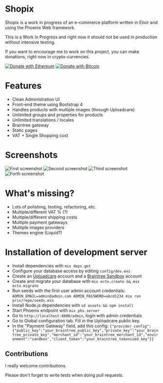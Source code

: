 # Shopix

Shopix is a work in progress of an e-commerce platform written in Elixir and using the Phoenix Web framework.

This is a Work In Progress and right now it should not be used in production without intensive testing.

If you want to encourage me to work on this project, you can make donations, right now in crypto-currencies.

[![Donate with Ethereum](https://en.cryptobadges.io/badge/micro/0x0C24C23Bb3a6D2f151c76ea8e9B84721cb7D4dA5)](https://en.cryptobadges.io/donate/0x0C24C23Bb3a6D2f151c76ea8e9B84721cb7D4dA5)
[![Donate with Bitcoin](https://en.cryptobadges.io/badge/micro/1HpfsUzKyvgJ65nbZJgxfAhV7hWPBpH25d)](https://en.cryptobadges.io/donate/1HpfsUzKyvgJ65nbZJgxfAhV7hWPBpH25d)

# Features

* Clean Administration UI
* Front-end theme using Bootstrap 4
* Handles products with multiple images (through Uploadcare)
* Unlimited groups and properties for products
* Unlimited translations / locales
* Braintree gateway
* Static pages
* VAT + Single Shopping cost

# Screenshots

![First screenshot](https://raw.githubusercontent.com/nicolasblanco/shopix/master/documents/screenshot1.png)
![Second screenshot](https://raw.githubusercontent.com/nicolasblanco/shopix/master/documents/screenshot2.png)
![Third screenshot](https://raw.githubusercontent.com/nicolasblanco/shopix/master/documents/screenshot3.png)
![Forth screenshot](https://raw.githubusercontent.com/nicolasblanco/shopix/master/documents/screenshot4.png)

# What's missing?

  * Lots of polishing, testing, refactoring, etc.
  * Multiple/different VAT % (?)
  * Multiple/different shipping costs
  * Multiple payment gateways
  * Multiple images providers
  * Themes engine (Liquid?)

# Installation of development server

  * Install dependencies with `mix deps.get`
  * Configure your database access by editing `config/dev.exs`
  * Create an [Uploadcare](https://uploadcare.com) account and a [Braintree Sandbox](https://sandbox.braintreegateway.com) account
  * Create and migrate your database with `mix ecto.create && mix ecto.migrate`
  * Run seeds with the first user admin account credentials:
  `ADMIN_EMAIL=admin@admin.com ADMIN_PASSWORD=abcd1234 mix run priv/repo/seeds.exs`
  * Install Node.js dependencies with `cd assets && npm install`
  * Start Phoenix endpoint with `mix phx.server`
  * Go to `http://localhost:4000/admin`, login with admin credentials
  * Go to Global configuration tab. Fill in the Uploadcare public key.
  * In the "Payment Gateway" field, add this config:
  `{"provider_config":{"public_key":"your_braintree_public_key","private_key":"your_braintree_private_key","merchant_id":"your_braintree_merchant_id","environment":"sandbox","client_token":"your_braintree_tokenized_key"}}`

## Contributions

I really welcome contributions.

Please don't forget to write tests when doing pull requests.
